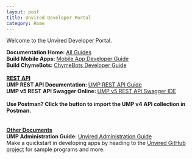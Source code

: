 ```yaml
---
layout: post
title: Unvired Developer Portal
category: Home
---
```


Welcome to the Unvired Developer Portal.

<div class="message">
<strong>Documentation Home: </strong><a href="https://docs.unvired.com/" target="_blank">All Guides</a>
<br>
<strong>Build Mobile Apps:  </strong><a href="https://docs.unvired.com/books/application-development" target="_blank">Mobile App Developer Guide</a>
<br>
<strong>Build ChymeBots:  </strong><a href="https://docs.unvired.com/books/chyme-bots-development-guide" target="_blank">ChymeBots Developer Guide</a>
<br><br>
<strong><u>REST API</u></strong>
<br>
<strong>UMP REST API Documentation: </strong><a href="https://docs.unvired.com/books/unvired-digital-platform-rest-api/page/rest-api" target="_blank">UMP REST API Guide</a>
<br>
<strong>UMP v5 REST API Swagger Online: </strong><a href="https://app.swaggerhub.com/apis-docs/unvired/UMP-5-Rest-API/" target="_blank">UMP v5 REST API Swagger IDE</a>
<br>
<br>
<strong>Use Postman? Click the button to import the UMP v4 API collection in Postman.</strong>
<div class="postman-run-button"
data-postman-action="collection/import"
data-postman-var-1="a6a2672ed2f3614a7f46"></div>
<script type="text/javascript">
  (function (p,o,s,t,m,a,n) {
    !p[s] && (p[s] = function () { (p[t] || (p[t] = [])).push(arguments); });
    !o.getElementById(s+t) && o.getElementsByTagName("head")[0].appendChild((
      (n = o.createElement("script")),
      (n.id = s+t), (n.async = 1), (n.src = m), n
    ));
  }(window, document, "_pm", "PostmanRunObject", "https://run.pstmn.io/button.js"));
</script>
<br>
<br>
</div>

<div class="message">
<strong><u>Other Documents</u></strong>
<br>
<strong>UMP Administration Guide: </strong><a href="https://docs.unvired.com/books/administration-guide" target="_blank">Unvired Administration Guide</a>
<br>

<div class="message">
Make a quickstart in developing apps by heading to the <a href="https://github.com/unvired">Unvired GitHub project</a> for sample programs and more.
</div>
